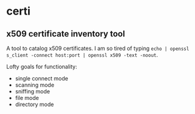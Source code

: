 # certi

## x509 certificate inventory tool

A tool to catalog x509 certificates. I am so tired of typing `echo | openssl s_client -connect host:port | openssl x509 -text -noout`.

Lofty goals for functionality:

* single connect mode
* scanning mode
* sniffing mode
* file mode
* directory mode


